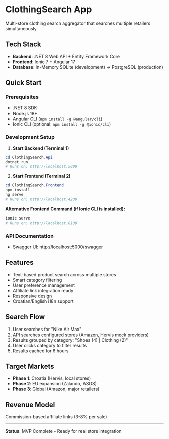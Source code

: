 # ClothingSearch App

Multi-store clothing search aggregator that searches multiple retailers simultaneously.

## Tech Stack

- **Backend**: .NET 8 Web API + Entity Framework Core
- **Frontend**: Ionic 7 + Angular 17
- **Database**: In-Memory SQLite (development) → PostgreSQL (production)

## Quick Start

### Prerequisites

- .NET 8 SDK
- Node.js 18+
- Angular CLI (`npm install -g @angular/cli`)
- Ionic CLI (optional: `npm install -g @ionic/cli`)

### Development Setup

1. **Start Backend (Terminal 1)**
```powershell
cd ClothingSearch.Api
dotnet run
# Runs on: http://localhost:5000
```

2. **Start Frontend (Terminal 2)**
```powershell
cd ClothingSearch.Frontend
npm install
ng serve
# Runs on: http://localhost:4200
```

**Alternative Frontend Command (if Ionic CLI is installed):**
```powershell
ionic serve
# Runs on: http://localhost:8100
```

### API Documentation

- Swagger UI: http://localhost:5000/swagger

## Features

- Text-based product search across multiple stores
- Smart category filtering
- User preference management
- Affiliate link integration ready
- Responsive design
- Croatian/English i18n support

## Search Flow

1. User searches for "Nike Air Max"
2. API searches configured stores (Amazon, Hervis mock providers)
3. Results grouped by category: "Shoes (4) | Clothing (2)"
4. User clicks category to filter results
5. Results cached for 6 hours

## Target Markets

- **Phase 1**: Croatia (Hervis, local stores)
- **Phase 2**: EU expansion (Zalando, ASOS)
- **Phase 3**: Global (Amazon, major retailers)

## Revenue Model

Commission-based affiliate links (3-8% per sale)

---

**Status**: MVP Complete - Ready for real store integration